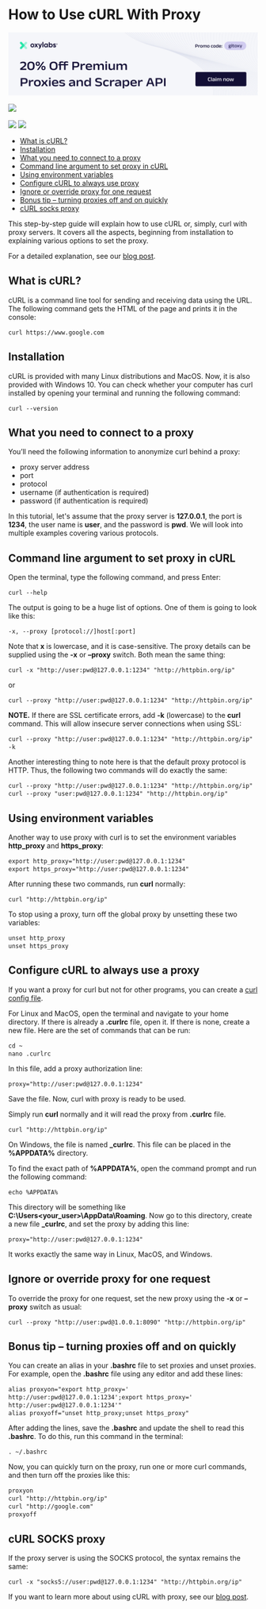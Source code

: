 # How to Use cURL With Proxy

[![Oxylabs promo code](https://raw.githubusercontent.com/oxylabs/product-integrations/refs/heads/master/Affiliate-Universal-1090x275.png)](https://oxylabs.go2cloud.org/aff_c?offer_id=7&aff_id=877&url_id=112)

[![](https://dcbadge.vercel.app/api/server/eWsVUJrnG5)](https://discord.gg/GbxmdGhZjq)

[<img src="https://img.shields.io/static/v1?label=&message=Curl&color=brightgreen" />](https://github.com/topics/curl) [<img src="https://img.shields.io/static/v1?label=&message=Proxy&color=important" />](https://github.com/topics/proxy)

- [What is cURL?](#what-is-curl)
- [Installation](#installation)
- [What you need to connect to a proxy](#what-you-need-to-connect-to-a-proxy)
- [Command line argument to set proxy in cURL](#command-line-argument-to-set-proxy-in-curl)
- [Using environment variables](#using-environment-variables)
- [Configure cURL to always use proxy](#configure-curl-to-always-use-proxy)
- [Ignore or override proxy for one request](#ignore-or-override-proxy-for-one-request)
- [Bonus tip – turning proxies off and on quickly](#bonus-tip--turning-proxies-off-and-on-quickly)
- [cURL socks proxy](#curl-socks-proxy)

This step-by-step guide will explain how to use cURL or, simply, curl with proxy servers. It covers all the aspects, beginning from installation to explaining various options to set the proxy.

For a detailed explanation, see our [blog post](https://oxy.yt/ArRn).

## What is cURL?

cURL is a command line tool for sending and receiving data using the URL. The following command gets the HTML of the page and prints it in the console:

```shell
curl https://www.google.com
```

## Installation

cURL is provided with many Linux distributions and MacOS. Now, it is also provided with Windows 10. You can check whether your computer has curl installed by opening your terminal and running the following command:

```shell
curl --version
```

## What you need to connect to a proxy

You’ll need the following information to anonymize curl behind a proxy:

- proxy server address
- port
- protocol
- username (if authentication is required)
- password (if authentication is required)

In this tutorial, let's assume that the proxy server is **127.0.0.1**, the port is **1234**, the user name is **user**, and the password is **pwd**. We will look into multiple examples covering various protocols.

## Command line argument to set proxy in cURL

Open the terminal, type the following command, and press Enter:

```shell
curl --help
```

The output is going to be a huge list of options. One of them is going to look like this:

```shell
-x, --proxy [protocol://]host[:port] 
```

Note that **x** is lowercase, and it is case-sensitive. The proxy details can be supplied using the **-x** or **–proxy** switch. Both mean the same thing:

```shell
curl -x "http://user:pwd@127.0.0.1:1234" "http://httpbin.org/ip"
```

or

```shell
curl --proxy "http://user:pwd@127.0.0.1:1234" "http://httpbin.org/ip"
```

**NOTE.** If there are SSL certificate errors, add **-k** (lowercase) to the **curl** command. This will allow insecure server connections when using SSL:

```shell
curl --proxy "http://user:pwd@127.0.0.1:1234" "http://httpbin.org/ip" -k
```

Another interesting thing to note here is that the default proxy protocol is HTTP. Thus, the following two commands will do exactly the same:

```shell
curl --proxy "http://user:pwd@127.0.0.1:1234" "http://httpbin.org/ip"
curl --proxy "user:pwd@127.0.0.1:1234" "http://httpbin.org/ip"
```

## Using environment variables

Another way to use proxy with curl is to set the environment variables **http_proxy** and **https_proxy**:

```shell
export http_proxy="http://user:pwd@127.0.0.1:1234"
export https_proxy="http://user:pwd@127.0.0.1:1234"
```

After running these two commands, run **curl** normally:

```shell
curl "http://httpbin.org/ip"
```

To stop using a proxy, turn off the global proxy by unsetting these two variables:

```shell
unset http_proxy
unset https_proxy
```

## Configure cURL to always use a proxy

If you want a proxy for curl but not for other programs, you can create a [curl config file](https://everything.curl.dev/cmdline/configfile.html).

For Linux and MacOS, open the terminal and navigate to your home directory. If there is already a **.curlrc** file, open it. If there is none, create a new file. Here are the set of commands that can be run:

```shell
cd ~
nano .curlrc
```

In this file, add a proxy authorization line:

```shell
proxy="http://user:pwd@127.0.0.1:1234"
```

Save the file. Now, curl with proxy is ready to be used. 

Simply run **curl** normally and it will read the proxy from **.curlrc** file.

```shell
curl "http://httpbin.org/ip"
```

On Windows, the file is named **_curlrc**. This file can be placed in the **%APPDATA%** directory.

To find the exact path of **%APPDATA%**, open the command prompt and run the following command:

```shell
echo %APPDATA%
```

This directory will be something like **C:\Users\<your_user>\AppData\Roaming**. Now go to this directory, create a new file **_curlrc**, and set the proxy by adding this line:

```shell
proxy="http://user:pwd@127.0.0.1:1234"
```

It works exactly the same way in Linux, MacOS, and Windows.

## Ignore or override proxy for one request

To override the proxy for one request, set the new proxy using the **-x** or **–proxy** switch as usual:

```shell
curl --proxy "http://user:pwd@1.0.0.1:8090" "http://httpbin.org/ip"
```

## Bonus tip – turning proxies off and on quickly

You can create an alias in your **.bashrc** file to set proxies and unset proxies. For example, open the **.bashrc** file using any editor and add these lines:

```shell
alias proxyon="export http_proxy=' http://user:pwd@127.0.0.1:1234';export https_proxy=' http://user:pwd@127.0.0.1:1234'"
alias proxyoff="unset http_proxy;unset https_proxy"
```

After adding the lines, save the **.bashrc** and update the shell to read this **.bashrc**. To do this, run this command in the terminal:

```shell
. ~/.bashrc
```

Now, you can quickly turn on the proxy, run one or more curl commands, and then turn off the proxies like this:

```shell
proxyon
curl "http://httpbin.org/ip"
curl "http://google.com"
proxyoff 
```

## cURL SOCKS proxy

If the proxy server is using the SOCKS protocol, the syntax remains the same:

```shell
curl -x "socks5://user:pwd@127.0.0.1:1234" "http://httpbin.org/ip"
```

If you want to learn more about using cURL with proxy, see our [blog post](https://oxy.yt/ArRn).
